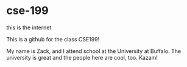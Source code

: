 # cse-199
this is the internet

This is a github for the class CSE199!

My name is Zack, and I attend school at the University at Buffalo.
The university is great and the people here are cool, too.
Kazam!

